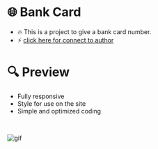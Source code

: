 # :globe_with_meridians: Bank Card
- 🔥 This is a project to give a bank card number.
- ⚡️ [click here for connect to author](https://t.me/ixAmirCom)


# :mag: Preview
- Fully responsive
- Style for use on the site
- Simple and optimized coding
<br/>


![gif](https://github.com/ixAmirCom/Card/assets/120335131/1741449f-76fd-4f74-8da2-948325756409)
